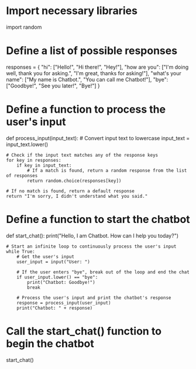 # Import necessary libraries
import random

# Define a list of possible responses
responses = {
    "hi": ["Hello!", "Hi there!", "Hey!"],
    "how are you": ["I'm doing well, thank you for asking.", "I'm great, thanks for asking!"],
    "what's your name": ["My name is Chatbot.", "You can call me Chatbot!"],
    "bye": ["Goodbye!", "See you later!", "Bye!"]
}

# Define a function to process the user's input
def process_input(input_text):
    # Convert input text to lowercase
    input_text = input_text.lower()

    # Check if the input text matches any of the response keys
    for key in responses:
        if key in input_text:
            # If a match is found, return a random response from the list of responses
            return random.choice(responses[key])

    # If no match is found, return a default response
    return "I'm sorry, I didn't understand what you said."

# Define a function to start the chatbot
def start_chat():
    print("Hello, I am Chatbot. How can I help you today?")

    # Start an infinite loop to continuously process the user's input
    while True:
        # Get the user's input
        user_input = input("User: ")

        # If the user enters "bye", break out of the loop and end the chat
        if user_input.lower() == "bye":
            print("Chatbot: Goodbye!")
            break

        # Process the user's input and print the chatbot's response
        response = process_input(user_input)
        print("Chatbot: " + response)

# Call the start_chat() function to begin the chatbot
start_chat()
